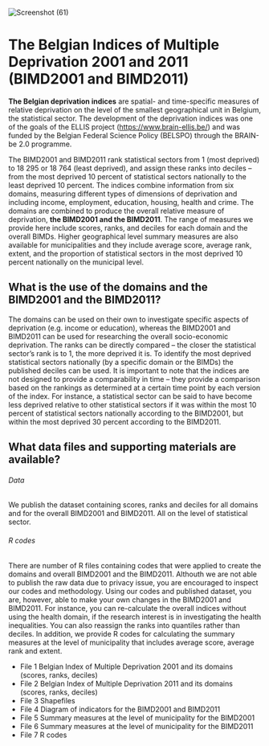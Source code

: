 
![Screenshot (61)](https://user-images.githubusercontent.com/104343943/165293048-f7865e10-06a1-4cb5-8b99-bb15db3fc616.png)

# The Belgian Indices of Multiple Deprivation 2001 and 2011 (BIMD2001 and BIMD2011)

**The Belgian deprivation indices** are spatial- and time-specific measures of relative deprivation on the level of the smallest geographical unit in Belgium, the statistical sector. The development of the deprivation indices was one of the goals of the ELLIS project (https://www.brain-ellis.be/) and was funded by the Belgian Federal Science Policy (BELSPO) through the BRAIN-be 2.0 programme. 

The BIMD2001 and BIMD2011 rank statistical sectors from 1 (most deprived) to 18 295 or 18 764 (least deprived), and assign these ranks into deciles – from the most deprived 10 percent of statistical sectors nationally to the least deprived 10 percent. 
The indices combine information from six domains, measuring different types of dimensions of deprivation and including income, employment, education, housing, health and crime. The domains are combined to produce the overall relative measure of deprivation, **the BIMD2001 and the BIMD2011**. The range of measures we provide here include scores, ranks, and deciles for each domain and the overall BIMDs. Higher geographical level summary measures are also available for municipalities and they include average score, average rank, extent, and the proportion of statistical sectors in the most deprived 10 percent nationally on the municipal level. 
## What is the use of the domains and the BIMD2001 and the BIMD2011?
The domains can be used on their own to investigate specific aspects of deprivation (e.g. income or education), whereas the BIMD2001 and BIMD2011 can be used for researching the overall socio-economic deprivation. 
The ranks can be directly compared – the closer the statistical sector’s rank is to 1, the more deprived it is. To identify the most deprived statistical sectors nationally (by a specific domain or the BIMDs) the published deciles can be used. It is important to note that the indices are not designed to provide a comparability in time – they provide a comparison based on the rankings as determined at a certain time point by each version of the index. For instance, a statistical sector can be said to have become less deprived relative to other statistical sectors if it was within the most 10 percent of statistical sectors nationally according to the BIMD2001, but within the most deprived 30 percent according to the BIMD2011.  
## What data files and supporting materials are available? 
###### Data 
We publish the dataset containing scores, ranks and deciles for all domains and for the overall BIMD2001 and BIMD2011. All on the level of statistical sector. 
###### R codes
There are number of R files containing codes that were applied to create the domains and overall BIMD2001 and the BIMD2011. Althouth we are not able to publish the raw data due to privacy issue, you are encouraged to inspect our codes and methodology. Using our codes and published dataset, you are, however, able to make your own changes in the BIMD2001 and BIMD2011. For instance, you can re-calculate the overall indices without using the health domain, if the research interest is in investigating the health inequalities. You can also reassign the ranks into quantiles rather than deciles. In addition, we provide R codes for calculating the summary measures at the level of municipality that includes average score, average rank and extent. 

- File 1 Belgian Index of Multiple Deprivation 2001 and its domains (scores, ranks, deciles)
- File 2 Belgian Index of Multiple Deprivation 2011 and its domains (scores, ranks, deciles)
- File 3 Shapefiles  
- File 4 Diagram of indicators for the BIMD2001 and BIMD2011
- File 5 Summary measures at the level of municipality for the BIMD2001
- File 6 Summary measures at the level of municipality for the BIMD2011
- File 7 R codes 
